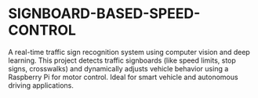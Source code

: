 # SIGNBOARD-BASED-SPEED-CONTROL

A real-time traffic sign recognition system using computer vision and deep learning. This project detects traffic signboards (like speed limits, stop signs, crosswalks) and dynamically adjusts vehicle behavior using a Raspberry Pi for motor control. Ideal for smart vehicle and autonomous driving applications.
